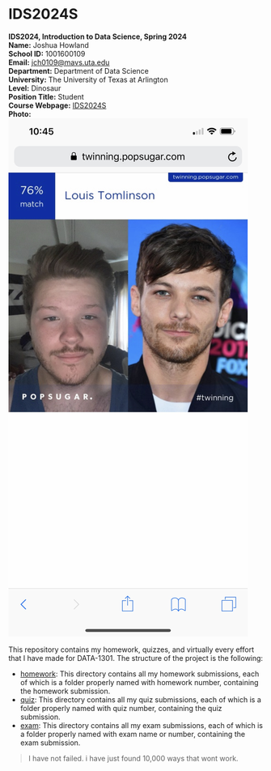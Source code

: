 # IDS2024S

**IDS2024, Introduction to Data Science, Spring 2024**  
**Name:** Joshua Howland  
**School ID:** 1001600109  
**Email:** jch0109@mavs.uta.edu  
**Department:** Department of Data Science  
**University:** The University of Texas at Arlington  
**Level:** Dinosaur  
**Position Title:** Student  
**Course Webpage:** [IDS2024S](www.cdslab.org/IDS2024S)  
**Photo:**  
![A Photo of Josh](JoshPhoto.jpeg)  

This repository contains my homework, quizzes, and virtually every effort that I have made for DATA-1301. The structure of the project is the following:  

+ [homework](./hw): This directory contains all my homework submissions, each of which is a folder properly named with homework number, containing the homework submission.  
+ [quiz](./quiz): This directory contains all my quiz submissions, each of which is a folder properly named with quiz number, containing the quiz submission.  
+ [exam](./exam): This directory contains all my exam submissions, each of which is a folder properly named with exam name or number, containing the exam submission.  

> I have not failed. i have just found 10,000 ways that wont work.  